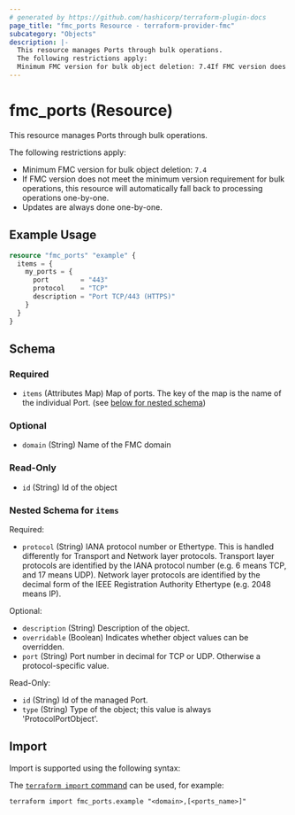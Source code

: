 ```yaml
---
# generated by https://github.com/hashicorp/terraform-plugin-docs
page_title: "fmc_ports Resource - terraform-provider-fmc"
subcategory: "Objects"
description: |-
  This resource manages Ports through bulk operations.
  The following restrictions apply:
  Minimum FMC version for bulk object deletion: 7.4If FMC version does not meet the minimum version requirement for bulk operations, this resource will automatically fall back to processing operations one-by-one.Updates are always done one-by-one.
---
```


# fmc_ports (Resource)

This resource manages Ports through bulk operations.

The following restrictions apply:
  - Minimum FMC version for bulk object deletion: `7.4`
  - If FMC version does not meet the minimum version requirement for bulk operations, this resource will automatically fall back to processing operations one-by-one.
  - Updates are always done one-by-one.

## Example Usage

```terraform
resource "fmc_ports" "example" {
  items = {
    my_ports = {
      port        = "443"
      protocol    = "TCP"
      description = "Port TCP/443 (HTTPS)"
    }
  }
}
```

<!-- schema generated by tfplugindocs -->
## Schema

### Required

- `items` (Attributes Map) Map of ports. The key of the map is the name of the individual Port. (see [below for nested schema](#nestedatt--items))

### Optional

- `domain` (String) Name of the FMC domain

### Read-Only

- `id` (String) Id of the object

<a id="nestedatt--items"></a>
### Nested Schema for `items`

Required:

- `protocol` (String) IANA protocol number or Ethertype. This is handled differently for Transport and Network layer protocols. Transport layer protocols are identified by the IANA protocol number (e.g. 6 means TCP, and 17 means UDP). Network layer protocols are identified by the decimal form of the IEEE Registration Authority Ethertype (e.g. 2048 means IP).

Optional:

- `description` (String) Description of the object.
- `overridable` (Boolean) Indicates whether object values can be overridden.
- `port` (String) Port number in decimal for TCP or UDP. Otherwise a protocol-specific value.

Read-Only:

- `id` (String) Id of the managed Port.
- `type` (String) Type of the object; this value is always 'ProtocolPortObject'.

## Import

Import is supported using the following syntax:

The [`terraform import` command](https://developer.hashicorp.com/terraform/cli/commands/import) can be used, for example:

```shell
terraform import fmc_ports.example "<domain>,[<ports_name>]"
```
